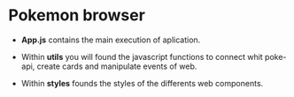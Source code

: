 # Pokemon browser

* **App.js** contains the main execution of aplication.

* Within **utils** you will found the javascript functions to connect whit poke-api, create cards and manipulate events of web.

* Within **styles** founds the styles of the differents web components.